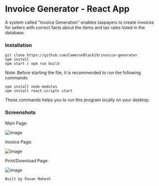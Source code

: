 # Invoice Generator - React App 

A system called "Invoice Generation" enables taxpayers to create invoices for sellers with correct facts about the items and tax rates listed in the database.

### Installation
```
git clone https://github.com/CameronBlack19/invoice-generator
npm install
npm start / npm run build
```
Note: Before starting the file, it is recommended to run the following commands:
```
npm install node-modules
npm install react-scripts start
```
These commands helps you to run this program locally on your desktop.

### Screenshots

Main Page:

![image](https://github.com/CameronBlack19/invoice-generator/assets/91965161/ffeac984-02bf-443f-a102-575a7189218b)


Invoice Page:

![image](https://github.com/CameronBlack19/invoice-generator/assets/91965161/6d5291f2-5188-4c7e-a70b-b05913287762)


Print/Download Page:

![image](https://github.com/CameronBlack19/invoice-generator/assets/91965161/45b67d27-7f86-4fe6-99d6-c556828d6253)


```Built by Pavan Mahesh```
